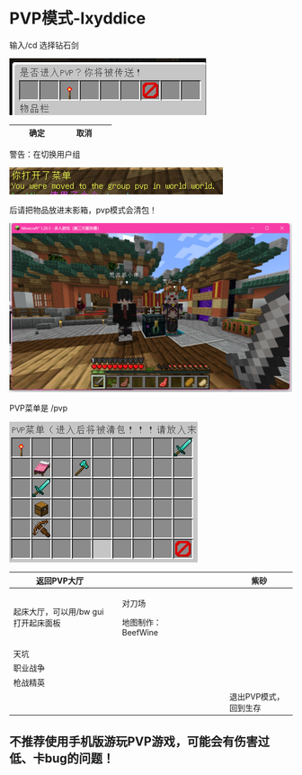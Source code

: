 # PVP模式-lxyddice



输入/cd 选择钻石剑

![](<../../.gitbook/assets/image (1).png>)

|   |   | 确定 |   |   |   | 取消 |   |   |
| - | - | -- | - | - | - | -- | - | - |

&#x20;

警告：在切换用户组

![](<../../.gitbook/assets/image (3).png>)

后请把物品放进末影箱，pvp模式会清包！

![](<../../.gitbook/assets/image (4).png>)

PVP菜单是 /pvp

&#x20;

![](<../../.gitbook/assets/image (5).png>)

| 返回PVP大厅               |   |                                |   |   |   |   |   | 紫砂           |
| --------------------- | - | ------------------------------ | - | - | - | - | - | ------------ |
| 起床大厅，可以用/bw gui打开起床面板 |   | <p>对刀场</p><p>地图制作：BeefWine</p> |   |   |   |   |   |              |
| 天坑                    |   |                                |   |   |   |   |   |              |
| 职业战争                  |   |                                |   |   |   |   |   |              |
| 枪战精英                  |   |                                |   |   |   |   |   |              |
|                       |   |                                |   |   |   |   |   | 退出PVP模式，回到生存 |

&#x20;

## 不推荐使用手机版游玩PVP游戏，可能会有伤害过低、卡bug的问题！
